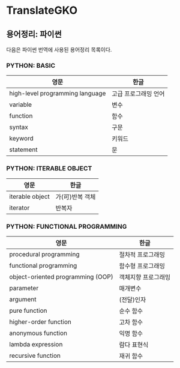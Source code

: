 # TranslateGKO

## 용어정리: 파이썬
다음은 파이썬 번역에 사용된 용어정리 목록이다.

### PYTHON: BASIC
|  영문  |  한글  |
|-------|-------|
| high-level programming language | 고급 프로그래밍 언어  |
| variable | 변수 |
| function | 함수 |
| syntax | 구문 |
| keyword | 키워드 |
| statement | 문 |

### PYTHON: ITERABLE OBJECT
|  영문  |  한글  |
|-------|-------|
| iterable object | 가(可)반복 객체 |
| iterator | 반복자 |

### PYTHON: FUNCTIONAL PROGRAMMING
|  영문  |  한글  |
|-------|-------|
| procedural programming | 절차적 프로그래밍  |
| functional programming | 함수형 프로그래밍 |
| object-oriented programming (OOP) | 객체지향 프로그래밍 |
| parameter | 매개변수 |
| argument | (전달)인자 |
| pure function | 순수 함수 |
| higher-order function | 고차 함수 |
| anonymous function | 익명 함수 |
| lambda expression | 람다 표현식 |
| recursive function | 재귀 함수 |
